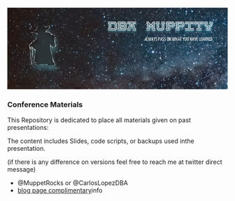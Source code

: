 ![](BannerMuppity2_1.jpg)
### Conference Materials

This Repository is dedicated to place all materials given on past presentations:

The content includes Slides, code scripts, or backups used inthe presentation.

(if there is any difference on versions feel free to reach me at twitter direct message)

- @MuppetRocks or @CarlosLopezDBA
- [blog page complimentary](https://thedbamuppity.blogspot.com/)info
